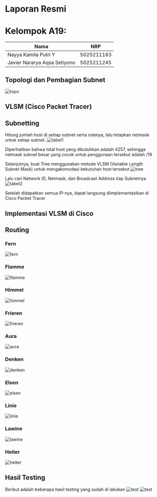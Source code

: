 # Laporan Resmi

# Kelompok A19:
| Nama | NRP |
| ---------------------- | ---------- |
| Nayya Kamila Putri Y | 5025211183 |
| Javier Nararya Aqsa Setiyono | 5025211245 |

## Topologi dan Pembagian Subnet
![topo](img/topologi.png)

## VLSM (Cisco Packet Tracer)

## Subnetting

Hitung jumlah host di setiap subnet serta rutenya, lalu tetapkan netmask untuk setiap subnet.
![tabel1](img/tabel1.png)

Diperhatikan bahwa total host yang dibutuhkan adalah 4257, sehingga netmask subnet besar yang cocok untuk penggunaan tersebut adalah /19

Selanjutnya, buat Tree menggunakan metode VLSM (Variable Length Subnet Mask) untuk mengakomodasi kebutuhan host tersebut
![tree](img/Tree.jpg)

Lalu cari Network ID, Netmask, dan Broadcast Address tiap Subnetnya
![tabel2](img/tabel2.jpg)

Setelah didapatkan semua IP-nya, dapat langsung diimplementasikan di Cisco Packet Tracer

## Implementasi VLSM di Cisco
## Routing

### Fern
![fern](img/fern.png)
### Flamme
![flamme](img/flamme.png)
### Himmel
![himmel](img/himmel.png)
### Frieren
![frieren](img/frieren.png)
### Aura
![aura](img/aura.png)
### Denken
![denken](img/denken.png)
### Elsen
![elsen](img/elsen.png)
### Linie
![linie](img/linie.png)
### Lawine
![lawine](img/lawine.png)
### Heiter
![heiter](img/heiter.png)

## Hasil Testing
Berikut adalah beberapa hasil testing yang sudah di lakukan
![test](img/test1.png)
![test](img/test2.png)
